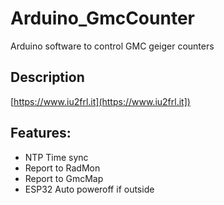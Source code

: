 # Arduino_GmcCounter
Arduino software to control GMC geiger counters

## Description
[https://www.iu2frl.it](https://www.iu2frl.it])

## Features:

+ NTP Time sync
+ Report to RadMon
+ Report to GmcMap
+ ESP32 Auto poweroff if outside

